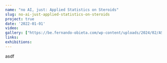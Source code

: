 ```yaml
---
name: "no AI, just: Applied Statistics on Steroids"
slug: no-ai-just-applied-statistics-on-steroids
project: true
date: '2022-01-01'
video:
gallery: ["https://be.fernando-obieta.com/wp-content/uploads/2024/02/ASS.jpg"]
links: 
exhibitions: 
---
```

asdf